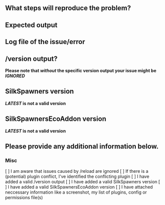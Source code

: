 ## What steps will reproduce the problem?

## Expected output

## Log file of the issue/error

## /version output?

**Please note that _without_ the specific version output your issue might be _IGNORED_**

## SilkSpawners version

**_LATEST_ is not a valid version**

## SilkSpawnersEcoAddon version

**_LATEST_ is not a valid version**

## Please provide any additional information below.

### Misc

[ ] I am aware that issues caused by /reload are ignored
[ ] If there is a (potential) plugin conflict, I've identified the conflicting plugin
[ ] I have added a valid /version output
[ ] I have added a valid SilkSpawners version
[ ] I have added a valid SilkSpawnersEcoAddon version
[ ] I have attached neccessary information like a screenshot, my list of plugins, config or permissions file(s)

